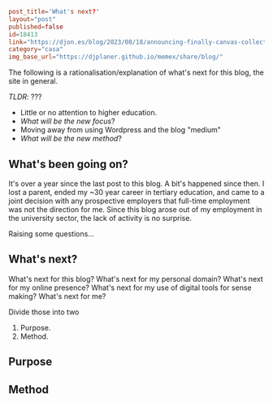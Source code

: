 ```toml
post_title='What's next?'
layout="post"
published=false
id=18413
link="https://djon.es/blog/2023/08/18/announcing-finally-canvas-collections/"
category="casa"
img_base_url="https://djplaner.github.io/memex/share/blog/"
```

The following is a rationalisation/explanation of what's next for this blog, the site in general.

_TLDR_: ???

- Little or no attention to higher education. 
- _What will be the new focus_?
- Moving away from using Wordpress and the blog "medium"
- _What will be the new method_?

## What's been going on?

It's over a year since the last post to this blog. A bit's happened since then. I lost a parent, ended my ~30 year career in tertiary education, and came to a joint decision with any prospective employers that full-time employment was not the direction for me. Since this blog arose out of my employment in the university sector, the lack of activity is no surprise.

Raising some questions...

## What's next?

What's next for this blog? What's next for my personal domain? What's next for my online presence? What's next for my use of digital tools for sense making? What's next for me?

Divide those into two 

1. Purpose. 
2. Method.

## Purpose

## Method